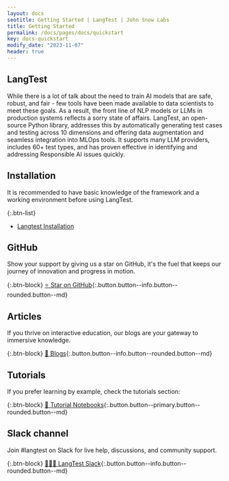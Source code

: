 ```yaml
---
layout: docs
seotitle: Getting Started | LangTest | John Snow Labs
title: Getting Started
permalink: /docs/pages/docs/quickstart
key: docs-quickstart
modify_date: "2023-11-07"
header: true
---
```


<div class="main-docs" markdown="1">

## LangTest
While there is a lot of talk about the need to train AI models that are safe, robust, and fair - few tools have been made available to data scientists to meet these goals. As a result, the front line of NLP models or LLMs in production systems reflects a sorry state of affairs. 
LangTest, an open-source Python library, addresses this by automatically generating test cases and testing across 10 dimensions and offering data augmentation and seamless integration into MLOps tools. It supports many LLM providers, includes 60+ test types, and has proven effective in identifying and addressing Responsible AI issues quickly.

<div class="block-box quickstart-box"><div class="left-box" markdown="1">

## Installation

It is recommended to have basic knowledge of the framework and a working environment before using LangTest.

</div><div class="right-box" markdown="1">


{:.btn-list}
* [Langtest Installation](/docs/pages/docs/install)

</div></div>

<div class="block-wrapper"><div class="block-box" markdown="1">

## GitHub

Show your support by giving us a star on GitHub, it's the fuel that keeps our journey of innovation and progress in motion.

{:.btn-block}
[⭐ Star on GitHub](https://github.com/JohnSnowLabs/langtest){:.button.button--info.button--rounded.button--md}

</div><div class="block-box" markdown="1">

## Articles

If you thrive on interactive education, our blogs are your gateway to immersive knowledge.

{:.btn-block}
[📃 Blogs](https://www.johnsnowlabs.com/responsible-ai-blog/){:.button.button--info.button--rounded.button--md}

</div></div>

<div class="block-wrapper"><div class="block-box" markdown="1">

## Tutorials
If you prefer learning by example, check the tutorials section:

{:.btn-block}
[🎯 Tutorial Notebooks](https://langtest.org/docs/pages/tutorials/tutorials){:.button.button--primary.button--rounded.button--md}

</div><div class="block-wrapper"><div class="block-box" markdown="1">



## Slack channel

Join #langtest on Slack for live help, discussions, and community support.

{:.btn-block}
[🧑🏻‍💻 LangTest Slack](https://www.johnsnowlabs.com/slack-redirect/){:.button.button--info.button--rounded.button--md}

</div></div>
